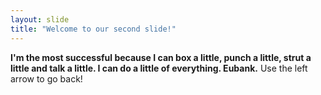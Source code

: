 ```yaml
---
layout: slide
title: "Welcome to our second slide!"
---
```


**I'm the most successful because I can box a little, punch a little, strut a little and talk a little. I can do a little of everything. Eubank.**
Use the left arrow to go back!
